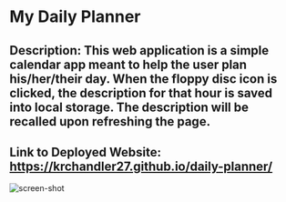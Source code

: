 # My Daily Planner

## Description: This web application is a simple calendar app meant to help the user plan his/her/their day. When the floppy disc icon is clicked, the description for that hour is saved into local storage. The description will be recalled upon refreshing the page.

## Link to Deployed Website: https://krchandler27.github.io/daily-planner/

![screen-shot](https://user-images.githubusercontent.com/116527506/207234701-36876ae1-c27a-4b52-85f7-bd72b28ceba5.JPG)
